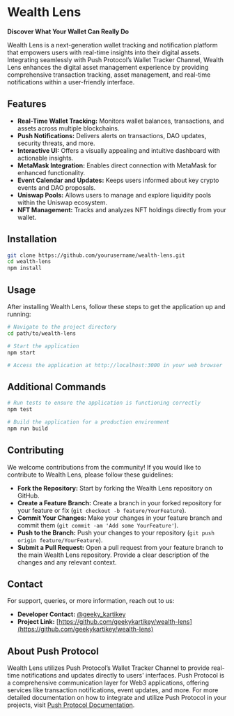 
# Wealth Lens

**Discover What Your Wallet Can Really Do**

Wealth Lens is a next-generation wallet tracking and notification platform that empowers users with real-time insights into their digital assets. Integrating seamlessly with Push Protocol’s Wallet Tracker Channel, Wealth Lens enhances the digital asset management experience by providing comprehensive transaction tracking, asset management, and real-time notifications within a user-friendly interface.

## Features

- **Real-Time Wallet Tracking:** Monitors wallet balances, transactions, and assets across multiple blockchains.
- **Push Notifications:** Delivers alerts on transactions, DAO updates, security threats, and more.
- **Interactive UI:** Offers a visually appealing and intuitive dashboard with actionable insights.
- **MetaMask Integration:** Enables direct connection with MetaMask for enhanced functionality.
- **Event Calendar and Updates:** Keeps users informed about key crypto events and DAO proposals.
- **Uniswap Pools:** Allows users to manage and explore liquidity pools within the Uniswap ecosystem.
- **NFT Management:** Tracks and analyzes NFT holdings directly from your wallet.

## Installation

```bash
git clone https://github.com/yourusername/wealth-lens.git
cd wealth-lens
npm install
```

## Usage

After installing Wealth Lens, follow these steps to get the application up and running:

```bash
# Navigate to the project directory
cd path/to/wealth-lens

# Start the application
npm start

# Access the application at http://localhost:3000 in your web browser
```

## Additional Commands

```bash
# Run tests to ensure the application is functioning correctly
npm test

# Build the application for a production environment
npm run build
```

## Contributing

We welcome contributions from the community! If you would like to contribute to Wealth Lens, please follow these guidelines:

- **Fork the Repository:** Start by forking the Wealth Lens repository on GitHub.
- **Create a Feature Branch:** Create a branch in your forked repository for your feature or fix (`git checkout -b feature/YourFeature`).
- **Commit Your Changes:** Make your changes in your feature branch and commit them (`git commit -am 'Add some YourFeature'`).
- **Push to the Branch:** Push your changes to your repository (`git push origin feature/YourFeature`).
- **Submit a Pull Request:** Open a pull request from your feature branch to the main Wealth Lens repository. Provide a clear description of the changes and any relevant context.

## Contact

For support, queries, or more information, reach out to us:

- **Developer Contact:** [@geeky_kartikey](https://twitter.com/geeky_kartikey)
- **Project Link:** [https://github.com/geekykartikey/wealth-lens](https://github.com/geekykartikey/wealth-lens)

## About Push Protocol

Wealth Lens utilizes Push Protocol’s Wallet Tracker Channel to provide real-time notifications and updates directly to users' interfaces. Push Protocol is a comprehensive communication layer for Web3 applications, offering services like transaction notifications, event updates, and more. For more detailed documentation on how to integrate and utilize Push Protocol in your projects, visit [Push Protocol Documentation](https://docs.push.org).
